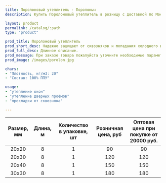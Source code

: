 ```yaml
---
title: Поролоновый утеплитель - Поролоныч
description: Купить Поролоновый утеплитель в розницу с доставкой по Москве.

layout: product
permalink: /catalog/:path
type: "product"

prod_title: Поролоновый утеплитель
prod_short_desc: Надежно защищает от сквозняков и попадания холодного воздуха в помещение. Используется для утепления дверей и окон.
prod_full_desc: Длинное описание.
prod_message: При заказе товара пожалуйста уточните необходимые параметры (размер и количество).
prod_image: /images/porolon.jpg

chars:
- "Плотность, кг/м3: 20"
- "Состав: 100% ППУ"

usage:
- "утепление окон"
- "утепление дверных проёмов"
- "прокладки от сквозняка"

---
```


| Размер, мм | Длина, м | Количество в упаковке, шт | Розничная цена, руб | Оптовая цена при покупке от 20000 руб. |
|:-----------:|:---------------:|:-------------------:|:---------------------------:|:-----------------------------------------:|
|20х20|8|1|90|90|
|20х30|8|1|120|120|
|20х40|8|1|150|150|
|30х30|8|1|180|180|
